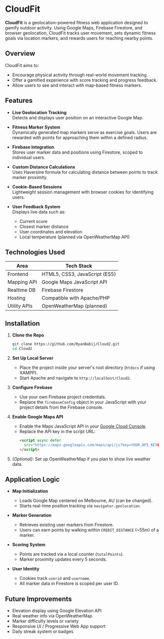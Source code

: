 # CloudFit

**CloudFit** is a geolocation-powered fitness web application designed to gamify outdoor activity. Using Google Maps, Firebase Firestore, and browser geolocation, CloudFit tracks user movement, sets dynamic fitness goals via location markers, and rewards users for reaching nearby points.

## Overview

CloudFit aims to:
- Encourage physical activity through real-world movement tracking.
- Offer a gamified experience with score tracking and progress feedback.
- Allow users to see and interact with map-based fitness markers.

## Features

- **Live Geolocation Tracking**  
  Detects and displays user position on an interactive Google Map.

- **Fitness Marker System**  
  Dynamically generated map markers serve as exercise goals. Users are rewarded with points for approaching them within a defined radius.

- **Firebase Integration**  
  Stores user marker data and positions using Firestore, scoped to individual users.

- **Custom Distance Calculations**  
  Uses Haversine formula for calculating distance between points to track marker proximity.

- **Cookie-Based Sessions**  
  Lightweight session management with browser cookies for identifying users.

- **User Feedback System**  
  Displays live data such as:
  - Current score
  - Closest marker distance
  - User coordinates and elevation
  - Local temperature (planned via OpenWeatherMap API)

## Technologies Used

| Area         | Tech Stack                     |
|--------------|--------------------------------|
| Frontend     | HTML5, CSS3, JavaScript (ES5)  |
| Mapping API  | Google Maps JavaScript API     |
| Realtime DB  | Firebase Firestore             |
| Hosting      | Compatible with Apache/PHP     |
| Utility APIs | OpenWeatherMap (planned)       |

## Installation

1. **Clone the Repo**
   ```bash
   git clone https://github.com/RyanBabij/Cloud2.git
   cd Cloud2
   ```

2. **Set Up Local Server**
   - Place the project inside your server's root directory (`htdocs` if using XAMPP).
   - Start Apache and navigate to `http://localhost/Cloud2`.

3. **Configure Firebase**
   - Use your own Firebase project credentials.
   - Replace the `firebaseConfig` object in your JavaScript with your project details from the Firebase console.

4. **Enable Google Maps API**
   - Enable the Maps JavaScript API in your [Google Cloud Console](https://console.cloud.google.com/).
   - Replace the API key in the script URL:
     ```html
     <script async defer
       src="https://maps.googleapis.com/maps/api/js?key=YOUR_API_KEY&callback=initMap">
     </script>
     ```

5. *(Optional)*: Set up OpenWeatherMap if you plan to show live weather data.

## Application Logic

- **Map Initialization**
  - Loads Google Map centered on Melbourne, AU (can be changed).
  - Starts real-time position tracking via `navigator.geolocation`.

- **Marker Generation**
  - Retrieves existing user markers from Firestore.
  - Users can earn points by walking within `CREDIT_DISTANCE` (~55m) of a marker.

- **Scoring System**
  - Points are tracked via a local counter (`totalPoints`).
  - Marker proximity updates every 5 seconds.

- **User Identity**
  - Cookies track `userid` and `username`.
  - All marker data in Firestore is scoped per user ID.

## Future Improvements

- Elevation display using Google Elevation API
- Real weather info via OpenWeatherMap
- Marker difficulty levels or variety
- Responsive UI / Progressive Web App support
- Daily streak system or badges
